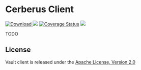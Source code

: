 # Cerberus Client

[ ![Download](https://api.bintray.com/packages/nike/maven/cerberus-client/images/download.svg) ](https://bintray.com/nike/maven/cerberus-client/_latestVersion)
[![][travis img]][travis]
[![Coverage Status](https://coveralls.io/repos/github/Nike-Inc/cerberus-java-client/badge.svg)](https://coveralls.io/github/Nike-Inc/cerberus-java-client)
[![][license img]][license]

TODO

<a name="license"></a>
## License

Vault client is released under the [Apache License, Version 2.0](http://www.apache.org/licenses/LICENSE-2.0)

[travis]:https://travis-ci.org/Nike-Inc/cerberus-java-client
[travis img]:https://api.travis-ci.org/Nike-Inc/cerberus-java-client.svg?branch=master

[license]:LICENSE.txt
[license img]:https://img.shields.io/badge/License-Apache%202-blue.svg

[toc]:#table_of_contents